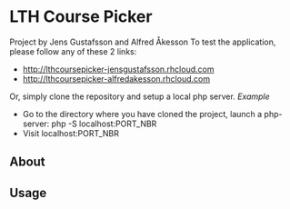 LTH Course Picker
=============

Project by Jens Gustafsson and Alfred Åkesson
To test the application, please follow any of these 2 links:

* http://lthcoursepicker-jensgustafsson.rhcloud.com
* http://lthcoursepicker-alfredakesson.rhcloud.com

Or, simply clone the repository and setup a local php server.
_*Example*_
* Go to the directory where you have cloned the project, launch a php-server: php -S localhost:PORT_NBR
* Visit localhost:PORT_NBR

About
-----


Usage
-----


